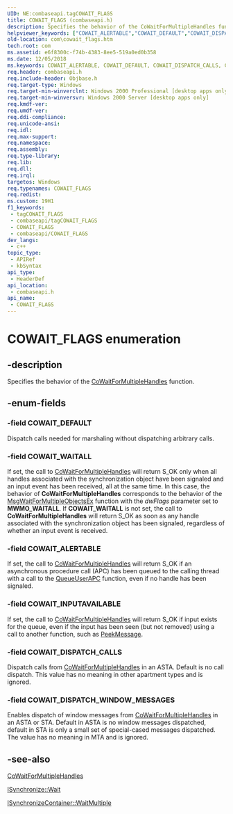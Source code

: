 ```yaml
---
UID: NE:combaseapi.tagCOWAIT_FLAGS
title: COWAIT_FLAGS (combaseapi.h)
description: Specifies the behavior of the CoWaitForMultipleHandles function.
helpviewer_keywords: ["COWAIT_ALERTABLE","COWAIT_DEFAULT","COWAIT_DISPATCH_CALLS","COWAIT_DISPATCH_WINDOW_MESSAGES","COWAIT_FLAGS","COWAIT_FLAGS enumeration [COM]","COWAIT_INPUTAVAILABLE","COWAIT_WAITALL","_com_COWAIT_FLAGS","com.cowait_flags","combaseapi/COWAIT_ALERTABLE","combaseapi/COWAIT_DEFAULT","combaseapi/COWAIT_DISPATCH_CALLS","combaseapi/COWAIT_DISPATCH_WINDOW_MESSAGES","combaseapi/COWAIT_FLAGS","combaseapi/COWAIT_INPUTAVAILABLE","combaseapi/COWAIT_WAITALL"]
old-location: com\cowait_flags.htm
tech.root: com
ms.assetid: e6f8300c-f74b-4383-8ee5-519a0ed0b358
ms.date: 12/05/2018
ms.keywords: COWAIT_ALERTABLE, COWAIT_DEFAULT, COWAIT_DISPATCH_CALLS, COWAIT_DISPATCH_WINDOW_MESSAGES, COWAIT_FLAGS, COWAIT_FLAGS enumeration [COM], COWAIT_INPUTAVAILABLE, COWAIT_WAITALL, _com_COWAIT_FLAGS, com.cowait_flags, combaseapi/COWAIT_ALERTABLE, combaseapi/COWAIT_DEFAULT, combaseapi/COWAIT_DISPATCH_CALLS, combaseapi/COWAIT_DISPATCH_WINDOW_MESSAGES, combaseapi/COWAIT_FLAGS, combaseapi/COWAIT_INPUTAVAILABLE, combaseapi/COWAIT_WAITALL
req.header: combaseapi.h
req.include-header: Objbase.h
req.target-type: Windows
req.target-min-winverclnt: Windows 2000 Professional [desktop apps only]
req.target-min-winversvr: Windows 2000 Server [desktop apps only]
req.kmdf-ver: 
req.umdf-ver: 
req.ddi-compliance: 
req.unicode-ansi: 
req.idl: 
req.max-support: 
req.namespace: 
req.assembly: 
req.type-library: 
req.lib: 
req.dll: 
req.irql: 
targetos: Windows
req.typenames: COWAIT_FLAGS
req.redist: 
ms.custom: 19H1
f1_keywords:
 - tagCOWAIT_FLAGS
 - combaseapi/tagCOWAIT_FLAGS
 - COWAIT_FLAGS
 - combaseapi/COWAIT_FLAGS
dev_langs:
 - c++
topic_type:
 - APIRef
 - kbSyntax
api_type:
 - HeaderDef
api_location:
 - combaseapi.h
api_name:
 - COWAIT_FLAGS
---
```


# COWAIT_FLAGS enumeration


## -description

Specifies the behavior of the <a href="/windows/desktop/api/combaseapi/nf-combaseapi-cowaitformultiplehandles">CoWaitForMultipleHandles</a> function.

## -enum-fields

### -field COWAIT_DEFAULT

Dispatch calls needed for marshaling without dispatching arbitrary calls.

### -field COWAIT_WAITALL

If set, the call to <a href="/windows/desktop/api/combaseapi/nf-combaseapi-cowaitformultiplehandles">CoWaitForMultipleHandles</a> will return S_OK only when all handles associated with the synchronization object have been signaled and an input event has been received, all at the same time.  In this case, the behavior of <b>CoWaitForMultipleHandles</b> corresponds to  the behavior of the <a href="/windows/desktop/api/winuser/nf-winuser-msgwaitformultipleobjectsex">MsgWaitForMultipleObjectsEx</a> function with the <i>dwFlags</i> parameter set to <b>MWMO_WAITALL</b>. If <b>COWAIT_WAITALL</b> is not set, the call to <b>CoWaitForMultipleHandles</b> will return S_OK as soon as any handle associated with the synchronization object has been signaled, regardless of whether an input event is received.

### -field COWAIT_ALERTABLE

If set, the call to <a href="/windows/desktop/api/combaseapi/nf-combaseapi-cowaitformultiplehandles">CoWaitForMultipleHandles</a> will return S_OK if an asynchronous procedure call (APC) has been queued to the calling thread with a call to the <a href="/windows/desktop/api/processthreadsapi/nf-processthreadsapi-queueuserapc">QueueUserAPC</a> function, even if no handle has been signaled.

### -field COWAIT_INPUTAVAILABLE

If set, the call to <a href="/windows/desktop/api/combaseapi/nf-combaseapi-cowaitformultiplehandles">CoWaitForMultipleHandles</a> will return S_OK  if input exists for the queue, even if the input has been seen (but not removed) using a call to another function, such as <a href="/windows/desktop/api/winuser/nf-winuser-peekmessagea">PeekMessage</a>.

### -field COWAIT_DISPATCH_CALLS

Dispatch calls from <a href="/windows/desktop/api/combaseapi/nf-combaseapi-cowaitformultiplehandles">CoWaitForMultipleHandles</a> in an ASTA. Default is no call dispatch. This value has no meaning in other apartment types and is ignored.

### -field COWAIT_DISPATCH_WINDOW_MESSAGES

Enables dispatch of window messages from <a href="/windows/desktop/api/combaseapi/nf-combaseapi-cowaitformultiplehandles">CoWaitForMultipleHandles</a> in an ASTA or STA. Default in ASTA is no window messages dispatched, default in STA is only a small set of special-cased messages dispatched. The value has no meaning in MTA and is ignored.

## -see-also

<a href="/windows/desktop/api/combaseapi/nf-combaseapi-cowaitformultiplehandles">CoWaitForMultipleHandles</a>



<a href="/windows/desktop/api/objidl/nf-objidl-isynchronize-wait">ISynchronize::Wait</a>



<a href="/windows/desktop/api/objidl/nf-objidl-isynchronizecontainer-waitmultiple">ISynchronizeContainer::WaitMultiple</a>